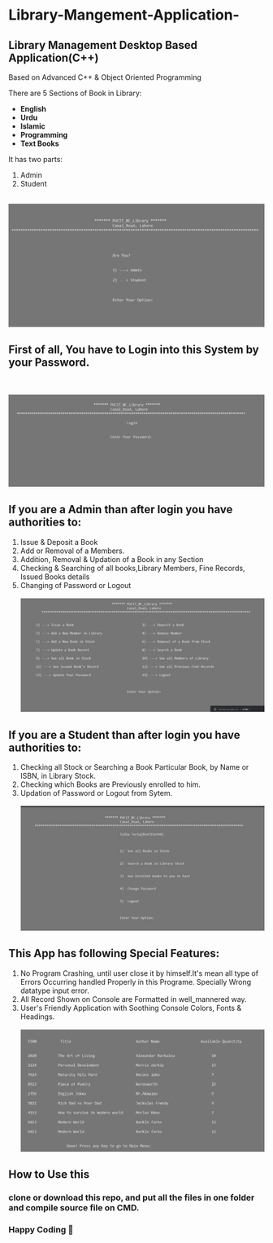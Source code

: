 # Library-Mangement-Application-

## Library Management Desktop Based Application(C++)
Based on Advanced C++ & Object Oriented Programming

There are 5 Sections of Book in Library:
- **English**
- **Urdu**
- **Islamic**
- **Programming**
- **Text Books**

It has two parts:
1) Admin
2) Student
<br/><br/>

![alt text](https://github.com/TT-talhatariq/Library-Mangement-Application-/blob/master/images/access.jpg)

## First of all, You have to Login into this System by your Password.
<br/><br/>
![alt text](https://github.com/TT-talhatariq/Library-Mangement-Application-/blob/master/images/admin_login.jpg)

## If you are a Admin than after login you have authorities to:

1) Issue & Deposit a Book
2) Add or Removal of a Members.
3) Addition, Removal & Updation of a Book in any Section
4) Checking & Searching of all books,Library Members, Fine Records, Issued Books details
5) Changing of Password or Logout
<br/><br/>
![alt Text](https://github.com/TT-talhatariq/Library-Mangement-Application-/blob/master/images/admin.jpg)

## If you are a Student than after login you have authorities to:

1) Checking all Stock or Searching a Book Particular Book, by Name or ISBN, in Library Stock.
2) Checking which Books are Previously enrolled to him.
3) Updation of Password or Logout from Sytem.
<br/><br/>
![alt text](https://github.com/TT-talhatariq/Library-Mangement-Application-/blob/master/images/student.jpg)

## This App has following Special Features:
1) No Program Crashing, until user close it by himself.It's mean all type of Errors Occurring handled Properly in this Programe. Specially Wrong datatype input error.
2) All Record Shown on Console are Formatted in well_mannered way.
3) User's Friendly Application with Soothing Console Colors, Fonts & Headings.
<br/><br/>
![alt text](https://github.com/TT-talhatariq/Library-Mangement-Application-/blob/master/images/books.jpg)

## How to Use this
### clone or download this repo, and put all the files in one folder and compile source file on CMD. 
### Happy Coding 💪

